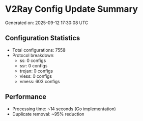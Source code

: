 # V2Ray Config Update Summary
Generated on: 2025-09-12 17:30:08 UTC

## Configuration Statistics
- Total configurations: 7558
- Protocol breakdown:
  - ss: 0 configs
  - ssr: 0 configs
  - trojan: 0 configs
  - vless: 0 configs
  - vmess: 603 configs

## Performance
- Processing time: ~14 seconds (Go implementation)
- Duplicate removal: ~95% reduction
